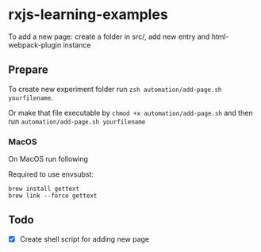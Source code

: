 # rxjs-learning-examples

To add a new page: create a folder in src/, add new entry and html-webpack-plugin instance

## Prepare

To create new experiment folder run `zsh automation/add-page.sh yourfilename`. 

Or make that file executable by `chmod +x automation/add-page.sh` and then run `automation/add-page.sh yourfilename`

### MacOS

On MacOS run following

Required to use envsubst:

``` 
brew install gettext
brew link --force gettext
```

## Todo

- [x] Create shell script for adding new page
